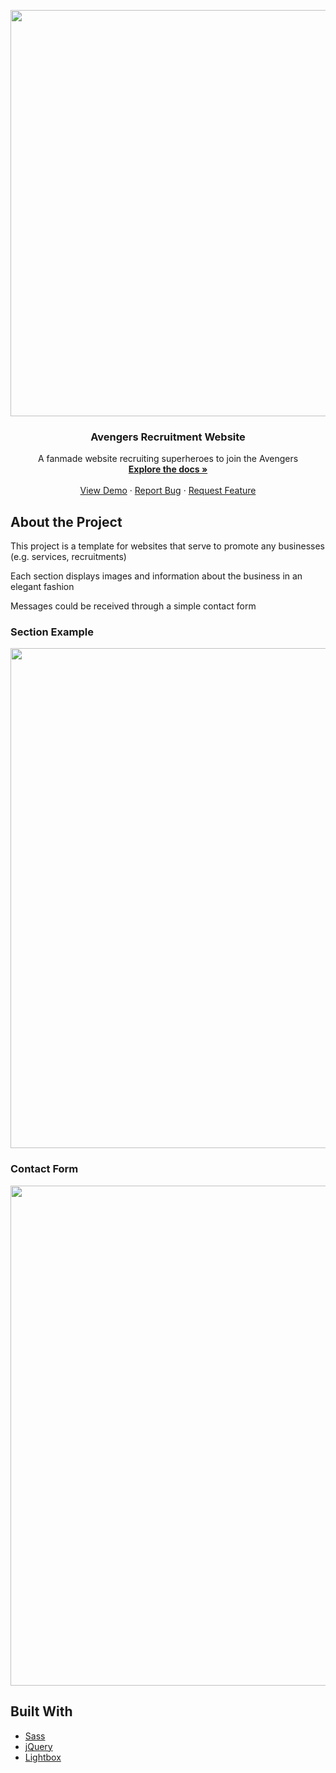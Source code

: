 <p align="center">

<img src="http://g.recordit.co/BRo0oHeiKC.gif" width="650px"/>
<h3 align="center">Avengers Recruitment Website</h3>
<p align="center">
  A fanmade website recruiting superheroes to join the Avengers
  </br>
  <a href="https://github.com/wenruiq/avengers-recruitment-website"><strong>Explore the docs »</strong></a>
  </br>
  </br>
  <a href="https://jolly-curie-7e584a.netlify.app">View Demo</a> · 
  <a href="https://github.com/wenruiq/avengers-recruitment-website/issues">Report Bug</a> ·
  <a href="https://github.com/wenruiq/avengers-recruitment-website/issues">Request Feature</a>
</p>
</p>

## About the Project

This project is a template for websites that serve to promote any businesses (e.g. services, recruitments)

Each section displays images and information about the business in an elegant fashion

Messages could be received through a simple contact form

### Section Example
<img src="https://user-images.githubusercontent.com/58852708/92557601-230d0880-f29f-11ea-9502-68af2de52cd6.png" width="800px" /> 

### Contact Form
<img src="https://user-images.githubusercontent.com/58852708/92558835-fad2d900-f2a1-11ea-9a6e-1ab0a7dd6ad3.png" width="800px" /> 

## Built With
* [Sass](https://sass-lang.com/)
* [jQuery](https://jquery.com/)
* [Lightbox](https://lokeshdhakar.com/projects/lightbox2/)



<!-- MARKDOWN LINKS & IMAGES -->

